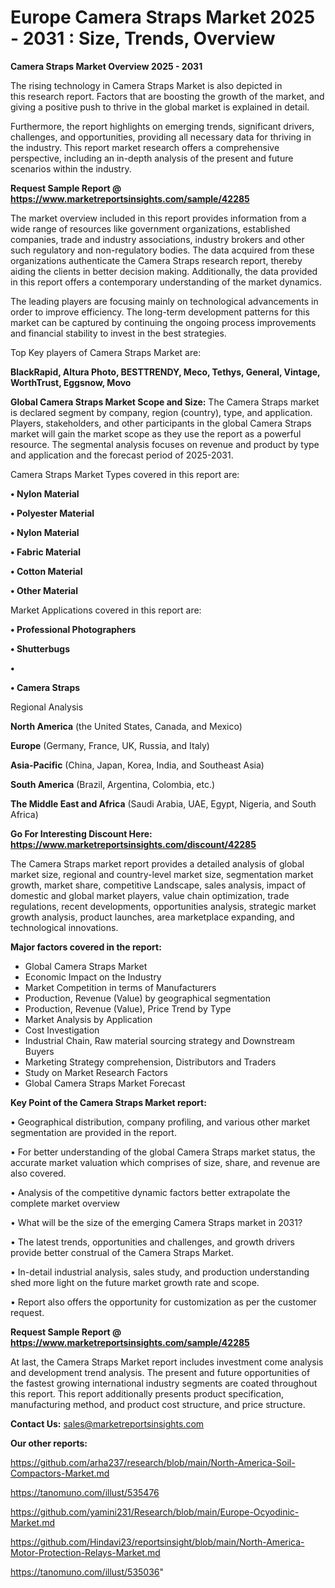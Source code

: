 # Europe Camera Straps Market 2025 - 2031 : Size, Trends, Overview

<Strong> Camera Straps Market Overview 2025 - 2031</strong>

The rising technology in Camera Straps Market is also depicted in this research report. Factors that are boosting the growth of the market, and giving a positive push to thrive in the global market is explained in detail.

Furthermore, the report highlights on emerging trends, significant drivers, challenges, and opportunities, providing all necessary data for thriving in the industry. This report market research offers a comprehensive perspective, including an in-depth analysis of the present and future scenarios within the industry.

<strong>Request Sample Report @ <a href=https://www.marketreportsinsights.com/sample/42285>https://www.marketreportsinsights.com/sample/42285</a></strong>

The market overview included in this report provides information from a wide range of resources like government organizations, established companies, trade and industry associations, industry brokers and other such regulatory and non-regulatory bodies. The data acquired from these organizations authenticate the Camera Straps research report, thereby aiding the clients in better decision making. Additionally, the data provided in this report offers a contemporary understanding of the market dynamics.

The leading players are focusing mainly on technological advancements in order to improve efficiency. The long-term development patterns for this market can be captured by continuing the ongoing process improvements and financial stability to invest in the best strategies.

Top Key players of Camera Straps Market are:

<strong>BlackRapid, Altura Photo, BESTTRENDY, Meco, Tethys, General, Vintage, WorthTrust, Eggsnow, Movo</strong>

<strong><b>Global Camera Straps Market Scope and Size:</b></strong>
The Camera Straps market is declared segment by company, region (country), type, and application. Players, stakeholders, and other participants in the global Camera Straps market will gain the market scope as they use the report as a powerful resource. The segmental analysis focuses on revenue and product by type and application and the forecast period of 2025-2031.

Camera Straps Market Types covered in this report are:

<strong>•  Nylon Material

•  Polyester Material

•  Nylon Material

•  Fabric Material

•  Cotton Material

•  Other Material</strong>

Market Applications covered in this report are:

<strong>•  Professional Photographers

•  Shutterbugs

•  

•  Camera Straps</strong> 

Regional Analysis

<strong>North America</strong> (the United States, Canada, and Mexico)

<strong>Europe</strong> (Germany, France, UK, Russia, and Italy)

<strong>Asia-Pacific</strong> (China, Japan, Korea, India, and Southeast Asia)

<strong>South America</strong> (Brazil, Argentina, Colombia, etc.)

<strong>The Middle East and Africa</strong> (Saudi Arabia, UAE, Egypt, Nigeria, and South Africa)

<strong>Go For Interesting Discount Here: <a href=https://www.marketreportsinsights.com/discount/42285>https://www.marketreportsinsights.com/discount/42285</a></strong>

The Camera Straps market report provides a detailed analysis of global market size, regional and country-level market size, segmentation market growth, market share, competitive Landscape, sales analysis, impact of domestic and global market players, value chain optimization, trade regulations, recent developments, opportunities analysis, strategic market growth analysis, product launches, area marketplace expanding, and technological innovations.

<strong><b>Major factors covered in the report:</b></strong>
<ul>
  <li>Global Camera Straps Market </li>
  <li>Economic Impact on the Industry</li>
  <li>Market Competition in terms of Manufacturers</li>
  <li>Production, Revenue (Value) by geographical segmentation</li>
  <li>Production, Revenue (Value), Price Trend by Type</li>
  <li>Market Analysis by Application</li>
  <li>Cost Investigation</li>
  <li>Industrial Chain, Raw material sourcing strategy and Downstream Buyers</li>
  <li>Marketing Strategy comprehension, Distributors and Traders</li>
  <li>Study on Market Research Factors</li>
  <li>Global Camera Straps Market Forecast</li>
</ul>

<strong><b>Key Point of the Camera Straps Market report:</b></strong>

• Geographical distribution, company profiling, and various other market segmentation are provided in the report.

• For better understanding of the global Camera Straps market status, the accurate market valuation which comprises of size, share, and revenue are also covered.

• Analysis of the competitive dynamic factors better extrapolate the complete market overview

• What will be the size of the emerging Camera Straps market in 2031?

• The latest trends, opportunities and challenges, and growth drivers provide better construal of the Camera Straps Market.

• In-detail industrial analysis, sales study, and production understanding shed more light on the future market growth rate and scope.

• Report also offers the opportunity for customization as per the customer request.

<strong>Request Sample Report @ <a href=https://www.marketreportsinsights.com/sample/42285>https://www.marketreportsinsights.com/sample/42285</a></strong>

At last, the Camera Straps Market report includes investment come analysis and development trend analysis. The present and future opportunities of the fastest growing international industry segments are coated throughout this report. This report additionally presents product specification, manufacturing method, and product cost structure, and price structure.

<strong>Contact Us:</strong>
sales@marketreportsinsights.com

<strong>Our other reports:</strong>

<a href=https://github.com/arha237/research/blob/main/North-America-Soil-Compactors-Market.md>https://github.com/arha237/research/blob/main/North-America-Soil-Compactors-Market.md</a>

<a href=https://tanomuno.com/illust/535476>https://tanomuno.com/illust/535476</a>

<a href=https://github.com/yamini231/Research/blob/main/Europe-Ocyodinic-Market.md>https://github.com/yamini231/Research/blob/main/Europe-Ocyodinic-Market.md</a>

<a href=https://github.com/Hindavi23/reportsinsight/blob/main/North-America-Motor-Protection-Relays-Market.md>https://github.com/Hindavi23/reportsinsight/blob/main/North-America-Motor-Protection-Relays-Market.md</a>

<a href=https://tanomuno.com/illust/535036>https://tanomuno.com/illust/535036</a>"
